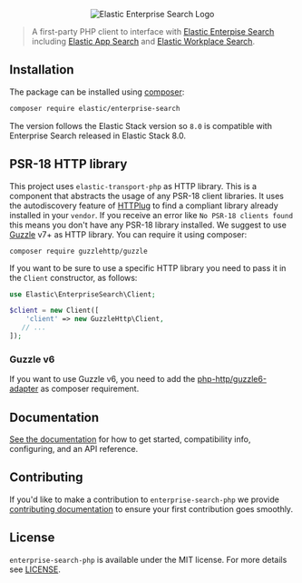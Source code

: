 <p align="center"><img src="https://github.com/elastic/enterprise-search-php/blob/master/logo-enterprise-search.png?raw=true" alt="Elastic Enterprise Search Logo"></p>


> A first-party PHP client to interface with [Elastic Enterpise Search](https://www.elastic.co/enterprise-search)
including [Elastic App Search](https://www.elastic.co/app-search/) and [Elastic Workplace Search](https://www.elastic.co/workplace-search).
## Installation

The package can be installed using [composer](https://getcomposer.org/):

```bash
composer require elastic/enterprise-search
```

The version follows the Elastic Stack version so `8.0` is compatible
with Enterprise Search released in Elastic Stack 8.0.

## PSR-18 HTTP library

This project uses `elastic-transport-php` as HTTP library. This is a component that abstracts
the usage of any PSR-18 client libraries. It uses the autodiscovery feature of [HTTPlug](http://httplug.io/)
to find a compliant library already installed in your `vendor`. If you receive an error like
`No PSR-18 clients found` this means you don't have any PSR-18 library installed.
We suggest to use [Guzzle](https://github.com/guzzle/guzzle) v7+ as HTTP library.
You can require it using composer:

```
composer require guzzlehttp/guzzle
```

If you want to be sure to use a specific HTTP library you need to pass it in the `Client`
constructor, as follows:

```php
use Elastic\EnterpriseSearch\Client;

$client = new Client([
    'client' => new GuzzleHttp\Client,
   // ...
]);
```

### Guzzle v6

If you want to use Guzzle v6, you need to add the [php-http/guzzle6-adapter](https://github.com/php-http/guzzle6-adapter)
as composer requirement.

## Documentation

[See the documentation](https://www.elastic.co/guide/en/enterprise-search-clients/php) for how to get started,
compatibility info, configuring, and an API reference.

## Contributing

If you'd like to make a contribution to `enterprise-search-php` we 
provide [contributing documentation](CONTRIBUTING.md)
to ensure your first contribution goes smoothly.

## License

`enterprise-search-php` is available under the MIT license.
For more details see [LICENSE](LICENSE).